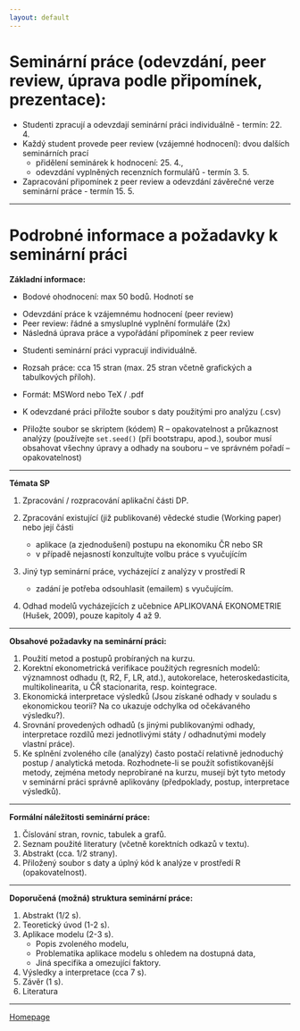 ```yaml
---
layout: default
---
```


# Seminární práce (odevzdání, peer review, úprava podle připomínek, prezentace):

* Studenti zpracují a odevzdají seminární práci individuálně - termín: 22. 4.   
* Každý student provede peer review (vzájemné hodnocení): dvou dalších seminárních prací
  - přidělení seminárek k hodnocení: 25. 4.,
  - odevzdání vyplněných recenzních formulářů - termín 3. 5.
* Zapracování připomínek z peer review a odevzdání závěrečné verze seminární práce - termín 15. 5. 

---

# Podrobné informace a požadavky k seminární práci 


**Základní  informace:**

*	Bodové ohodnocení: max 50 bodů. Hodnotí se  
  +	Odevzdání práce k vzájemnému hodnocení (peer review)
  +	Peer review: řádné a smysluplné vyplnění  formuláře (2x)
  +	Následná úprava práce a vypořádání připomínek z peer review

*	Studenti seminární práci vypracují individuálně.  
*	Rozsah práce:  cca 15 stran (max. 25 stran včetně grafických a tabulkových příloh).
* Formát:  MSWord nebo TeX / .pdf

*	K odevzdané práci přiložte soubor s daty použitými pro analýzu (.csv)
*	Přiložte soubor se skriptem (kódem) R – opakovatelnost a průkaznost analýzy 
(používejte `set.seed()` (při bootstrapu, apod.), soubor musí obsahovat všechny úpravy a odhady na souboru – ve správném pořadí  – opakovatelnost)


--- 

**Témata SP**

1. Zpracování / rozpracování aplikační části DP.  
2. Zpracování existující (již publikované) vědecké studie (Working paper) nebo její části  
   - aplikace (a zjednodušení) postupu na ekonomiku ČR nebo SR
   - v případě nejasností konzultujte volbu práce s vyučujícím  

3. Jiný typ seminární práce, vycházející z analýzy v prostředí R  
   - zadání je potřeba odsouhlasit (emailem) s vyučujícím.


4. Odhad modelů vycházejících z učebnice APLIKOVANÁ EKONOMETRIE (Hušek, 2009), pouze kapitoly  4 až 9.

--- 

**Obsahové požadavky na seminární práci:**


1. Použití metod a postupů probíraných na kurzu.
2. Korektní ekonometrická verifikace použitých regresních modelů: významnost odhadu (t, R2, F, LR, atd.), autokorelace, heteroskedasticita, multikolinearita, u ČŘ stacionarita, resp. kointegrace. 
3. Ekonomická interpretace výsledků (Jsou získané odhady v souladu s ekonomickou teorií? Na co ukazuje odchylka od očekávaného výsledku?). 
4. Srovnání provedených odhadů (s jinými publikovanými odhady, interpretace rozdílů mezi jednotlivými státy / odhadnutými modely vlastní práce).
5. Ke splnění zvoleného cíle (analýzy) často postačí relativně jednoduchý postup / analytická metoda. Rozhodnete-li se použít sofistikovanější metody, zejména metody neprobírané na kurzu, musejí být tyto metody v seminární práci správně aplikovány (předpoklady, postup, interpretace výsledků).


---

**Formální náležitosti seminární práce:** 

1. Číslování stran, rovnic, tabulek a grafů.  
2. Seznam použité literatury (včetně korektních odkazů v textu).  
3. Abstrakt (cca. 1/2 strany).  
4. Přiložený soubor s daty a úplný kód k analýze v prostředí R (opakovatelnost).  

---

**Doporučená (možná) struktura seminární práce:**

1. Abstrakt (1/2 s).
2. Teoretický úvod	(1-2 s).  
3. Aplikace modelu (2-3 s).
    - Popis zvoleného modelu,
    - Problematika aplikace modelu s ohledem na dostupná data,
    - Jiná specifika a omezující faktory.
4. Výsledky a interpretace	(cca 7 s).  
5. Závěr	(1 s).  
6. Literatura


--- 

[Homepage](https://formanektomas.github.io/4EK417/)

